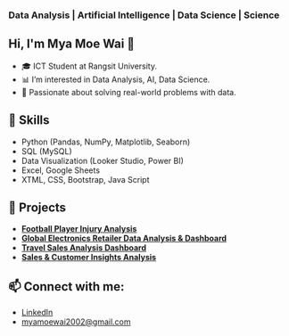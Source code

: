 ### Data Analysis | Artificial Intelligence | Data Science | Science 


## Hi, I'm Mya Moe Wai 👋
- 🎓 ICT Student at Rangsit University.
- 📊 I’m interested in Data Analysis, AI, Data Science.
- 🚀 Passionate about solving real-world problems with data.

## 🧠 Skills
- Python (Pandas, NumPy, Matplotlib, Seaborn)
- SQL (MySQL)
- Data Visualization (Looker Studio, Power BI)
- Excel, Google Sheets
- XTML, CSS, Bootstrap, Java Script

## 📂 Projects
- **[Football Player Injury Analysis](https://github.com/MyaMoeWai/football-player-injury-analysis)** 
- **[Global Electronics Retailer Data Analysis & Dashboard](https://github.com/MyaMoeWai/global-electronics-analysis)** 
- **[Travel Sales Analysis Dashboard](https://github.com/MyaMoeWai/Travel-Sales-Analysis)**
- **[Sales & Customer Insights Analysis](https://github.com/MyaMoeWai/Sales-Customer-Insights-Analysis)**
  
## 📫 Connect with me:
- [LinkedIn](http://linkedin.com/in/myamoewai)
-  myamoewai2002@gmail.com





